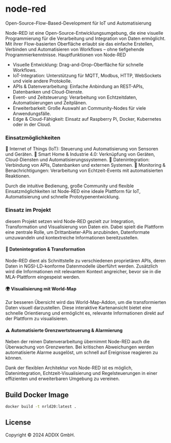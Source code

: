 # node-red

Open-Source-Flow-Based-Development für IoT und Automatisierung

Node-RED ist eine Open-Source-Entwicklungsumgebung, die eine visuelle Programmierung für die Verarbeitung und Integration von Daten ermöglicht. Mit ihrer Flow-basierten Oberfläche erlaubt sie das einfache Erstellen, Verbinden und Automatisieren von Workflows – ohne tiefgehende Programmierkenntnisse.
Hauptfunktionen von Node-RED

- Visuelle Entwicklung: Drag-and-Drop-Oberfläche für schnelle Workflows.
- IoT-Integration: Unterstützung für MQTT, Modbus, HTTP, WebSockets und viele andere Protokolle.
- APIs & Datenverarbeitung: Einfache Anbindung an REST-APIs, Datenbanken und Cloud-Dienste.
- Event- und Zeitsteuerung: Verarbeitung von Echtzeitdaten, Automatisierungen und Zeitplänen.
- Erweiterbarkeit: Große Auswahl an Community-Nodes für viele Anwendungsfälle.
- Edge & Cloud-Fähigkeit: Einsatz auf Raspberry Pi, Docker, Kubernetes oder in der Cloud.

### Einsatzmöglichkeiten

🔹 Internet of Things (IoT): Steuerung und Automatisierung von Sensoren und Geräten.
🔹 Smart Home & Industrie 4.0: Verknüpfung von Geräten, Cloud-Diensten und Automatisierungssystemen.
🔹 Datenintegration: Verbindung von APIs, Datenbanken und externen Systemen.
🔹 Monitoring & Benachrichtigungen: Verarbeitung von Echtzeit-Events mit automatisierten Reaktionen.

Durch die intuitive Bedienung, große Community und flexible Einsatzmöglichkeiten ist Node-RED eine ideale Plattform für IoT, Automatisierung und schnelle Prototypenentwicklung.

### Einsatz im Projekt

diesem Projekt setzen wird Node-RED gezielt zur Integration, Transformation und Visualisierung von Daten ein. Dabei spielt die Plattform eine zentrale Rolle, um Drittanbieter-APIs anzubinden, Datenformate umzuwandeln und kontextreiche Informationen bereitzustellen.

#### 🔗 Datenintegration & Transformation

Node-RED dient als Schnittstelle zu verschiedenen proprietären APIs, deren Daten in NGSI-LD-konforme Datenmodelle überführt werden. Zusätzlich wird die Informationen mit relevantem Kontext angreicher, bevor sie in die MLA-Plattform eingespeist werden.

#### 🌍 Visualisierung mit World-Map

Zur besseren Übersicht wird das World-Map-Addon, um die transformierten Daten visuell darzustellen. Diese interaktive Kartenansicht bietet eine schnelle Orientierung und ermöglicht es, relevante Informationen direkt auf der Plattform zu visualisieren.

#### ⚠️ Automatisierte Grenzwertsteuerung & Alarmierung

Neben der reinen Datenverarbeitung übernimmt Node-RED auch die Überwachung von Grenzwerten. Bei kritischen Abweichungen werden automatisierte Alarme ausgelöst, um schnell auf Ereignisse reagieren zu können.

Dank der flexiblen Architektur von Node-RED ist es möglich, Datenintegration, Echtzeit-Visualisierung und Regelsteuerungen in einer effizienten und erweiterbaren Umgebung zu vereinen.

## Build Docker Image
```bash
docker build -t nrld20:latest .
```

## License

Copyright © 2024 ADDIX GmbH.
